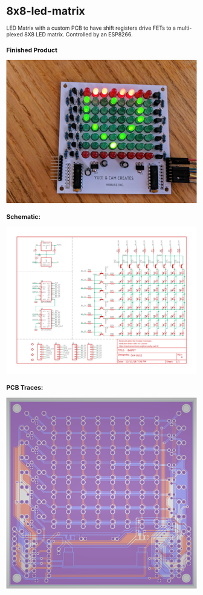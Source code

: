 # 8x8-led-matrix

LED Matrix with a custom PCB to have shift registers drive FETs to a multi-plexed 8X8 LED matrix. Controlled by an ESP8266.

### Finished Product
![](img/ledmatrix1.jpg)

### Schematic:
![](img/ledmatrix4.jpg)

### PCB Traces:
![](img/ledmatrix5.png)